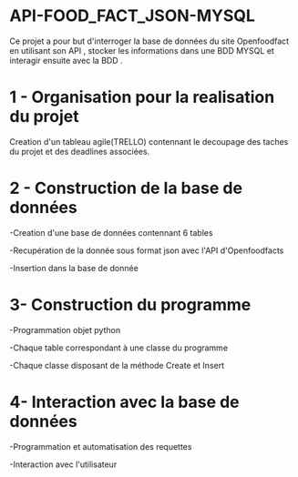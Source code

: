 # API-FOOD_FACT_JSON-MYSQL
Ce projet a pour but  d'interroger la base de données du site Openfoodfact en utilisant son API  , stocker les informations dans une BDD MYSQL et interagir ensuite avec la BDD .

# 1 - Organisation pour la realisation du projet
Creation d'un tableau agile(TRELLO) contennant le decoupage des taches du projet et des deadlines associées.

# 2 - Construction de la base de données
-Creation d'une base de données contennant 6 tables

-Recupération de la donnée  sous format json avec l'API d'Openfoodfacts

-Insertion dans la base de donnée 

# 3- Construction du programme
-Programmation objet python

-Chaque table correspondant à une classe du programme

-Chaque classe disposant de la méthode Create et Insert

# 4-  Interaction avec la base de données
-Programmation et automatisation des requettes 

-Interaction avec l'utilisateur
